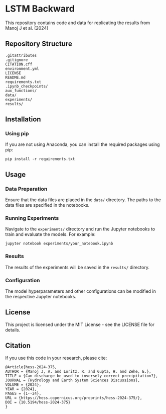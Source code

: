 # LSTM Backward

This repository contains code and data for replicating the results from Manoj J et al. (2024)

## Repository Structure
```
.gitattributes
.gitignore
CITATION.cff
environment.yml
LICENSE
README.md
requirements.txt
.ipynb_checkpoints/
aux_functions/
data/
experiments/
results/
```

## Installation

### Using pip
If you are not using Anaconda, you can install the required packages using pip:
```
pip install -r requirements.txt
```

## Usage

### Data Preparation
Ensure that the data files are placed in the `data/` directory. The paths to the data files are specified in the notebooks.

### Running Experiments
Navigate to the `experiments/` directory and run the Jupyter notebooks to train and evaluate the models. For example:
```
jupyter notebook experiments/your_notebook.ipynb
```

### Results
The results of the experiments will be saved in the `results/` directory.

### Configuration
The model hyperparameters and other configurations can be modified in the respective Jupyter notebooks.

## License
This project is licensed under the MIT License - see the LICENSE file for details.

## Citation
If you use this code in your research, please cite:
```
@Article{hess-2024-375,
AUTHOR = {Manoj J, A. and Loritz, R. and Gupta, H. and Zehe, E.},
TITLE = {Can discharge be used to inversely correct precipitation?},
JOURNAL = {Hydrology and Earth System Sciences Discussions},
VOLUME = {2024},
YEAR = {2024},
PAGES = {1--24},
URL = {https://hess.copernicus.org/preprints/hess-2024-375/},
DOI = {10.5194/hess-2024-375}
}
```
